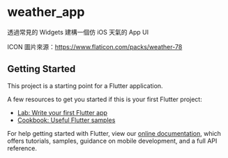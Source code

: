 # weather_app

透過常見的 Widgets 建構一個仿 iOS 天氣的 App UI

ICON 圖片來源：https://www.flaticon.com/packs/weather-78

## Getting Started

This project is a starting point for a Flutter application.

A few resources to get you started if this is your first Flutter project:

- [Lab: Write your first Flutter app](https://flutter.io/docs/get-started/codelab)
- [Cookbook: Useful Flutter samples](https://flutter.io/docs/cookbook)

For help getting started with Flutter, view our 
[online documentation](https://flutter.io/docs), which offers tutorials, 
samples, guidance on mobile development, and a full API reference.
